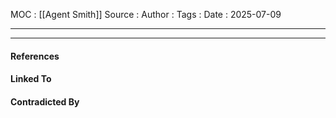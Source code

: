 
MOC : [[Agent Smith]]
Source : 
Author : 
Tags : 
Date : 2025-07-09
***

***
#### References

#### Linked To

#### Contradicted By